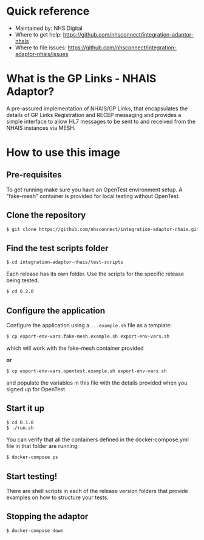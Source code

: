 
# Quick reference
- Maintained by: NHS Digital
- Where to get help: https://github.com/nhsconnect/integration-adaptor-nhais
- Where to file issues: https://github.com/nhsconnect/integration-adaptor-nhais/issues

# What is the GP Links - NHAIS Adaptor?
A pre-assured implementation of NHAIS/GP Links, that encapsulates the details of GP Links Registration and RECEP 
messaging and provides a simple interface to allow HL7 messages to be sent to and received from the NHAIS instances 
via MESH.

# How to use this image
## Pre-requisites

To get running make sure you have an OpenTest environment setup. A "fake-mesh" container is provided for local testing
without OpenTest.

## Clone the repository
```bash
$ git clone https://github.com/nhsconnect/integration-adaptor-nhais.git
```

## Find the test scripts folder
```bash
$ cd integration-adaptor-nhais/test-scripts
```

Each release has its own folder. Use the scripts for the specific release being tested.

```bash
$ cd 0.2.0
```

## Configure the application

Configure the application using a `...example.sh` file as a template:

```bash
$ cp export-env-vars.fake-mesh.example.sh export-env-vars.sh
```

which will work with the fake-mesh container provided

**or**

```bash
$ cp export-env-vars.opentest.example.sh export-env-vars.sh
```

and populate the variables in this file with the details provided when you signed up for OpenTest.

## Start it up
```bash
$ cd 0.1.0
$ ./run.sh
```

You can verify that all the containers defined in the docker-compose.yml file in that folder are running:
```bash
$ docker-compose ps
```

## Start testing!

There are shell scripts in each of the release version folders that provide examples on how to structure your tests.

## Stopping the adaptor
```bash
$ docker-compose down
```